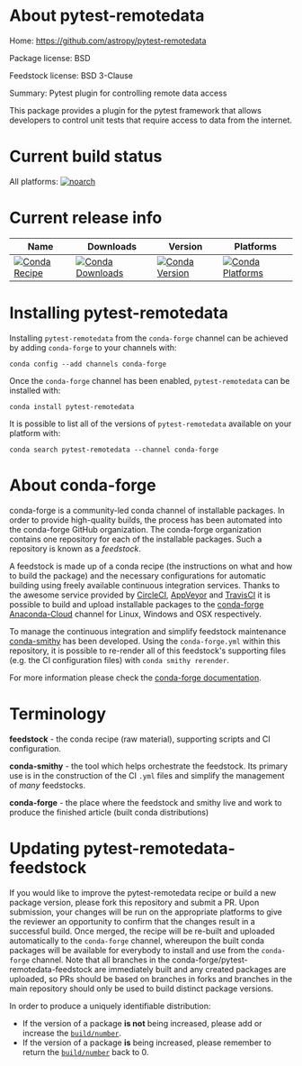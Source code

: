 About pytest-remotedata
=======================

Home: https://github.com/astropy/pytest-remotedata

Package license: BSD

Feedstock license: BSD 3-Clause

Summary: Pytest plugin for controlling remote data access

This package provides a plugin for the pytest framework that allows
developers to control unit tests that require access to data from the
internet.


Current build status
====================

All platforms:
[![noarch](https://img.shields.io/circleci/project/github/conda-forge/pytest-remotedata-feedstock/master.svg?label=noarch)](https://circleci.com/gh/conda-forge/pytest-remotedata-feedstock)

Current release info
====================

| Name | Downloads | Version | Platforms |
| --- | --- | --- | --- |
| [![Conda Recipe](https://img.shields.io/badge/recipe-pytest--remotedata-green.svg)](https://anaconda.org/conda-forge/pytest-remotedata) | [![Conda Downloads](https://img.shields.io/conda/dn/conda-forge/pytest-remotedata.svg)](https://anaconda.org/conda-forge/pytest-remotedata) | [![Conda Version](https://img.shields.io/conda/vn/conda-forge/pytest-remotedata.svg)](https://anaconda.org/conda-forge/pytest-remotedata) | [![Conda Platforms](https://img.shields.io/conda/pn/conda-forge/pytest-remotedata.svg)](https://anaconda.org/conda-forge/pytest-remotedata) |

Installing pytest-remotedata
============================

Installing `pytest-remotedata` from the `conda-forge` channel can be achieved by adding `conda-forge` to your channels with:

```
conda config --add channels conda-forge
```

Once the `conda-forge` channel has been enabled, `pytest-remotedata` can be installed with:

```
conda install pytest-remotedata
```

It is possible to list all of the versions of `pytest-remotedata` available on your platform with:

```
conda search pytest-remotedata --channel conda-forge
```


About conda-forge
=================

conda-forge is a community-led conda channel of installable packages.
In order to provide high-quality builds, the process has been automated into the
conda-forge GitHub organization. The conda-forge organization contains one repository
for each of the installable packages. Such a repository is known as a *feedstock*.

A feedstock is made up of a conda recipe (the instructions on what and how to build
the package) and the necessary configurations for automatic building using freely
available continuous integration services. Thanks to the awesome service provided by
[CircleCI](https://circleci.com/), [AppVeyor](http://www.appveyor.com/)
and [TravisCI](https://travis-ci.org/) it is possible to build and upload installable
packages to the [conda-forge](https://anaconda.org/conda-forge)
[Anaconda-Cloud](http://docs.anaconda.org/) channel for Linux, Windows and OSX respectively.

To manage the continuous integration and simplify feedstock maintenance
[conda-smithy](http://github.com/conda-forge/conda-smithy) has been developed.
Using the ``conda-forge.yml`` within this repository, it is possible to re-render all of
this feedstock's supporting files (e.g. the CI configuration files) with ``conda smithy rerender``.

For more information please check the [conda-forge documentation](https://conda-forge.org/docs/).

Terminology
===========

**feedstock** - the conda recipe (raw material), supporting scripts and CI configuration.

**conda-smithy** - the tool which helps orchestrate the feedstock.
                   Its primary use is in the construction of the CI ``.yml`` files
                   and simplify the management of *many* feedstocks.

**conda-forge** - the place where the feedstock and smithy live and work to
                  produce the finished article (built conda distributions)


Updating pytest-remotedata-feedstock
====================================

If you would like to improve the pytest-remotedata recipe or build a new
package version, please fork this repository and submit a PR. Upon submission,
your changes will be run on the appropriate platforms to give the reviewer an
opportunity to confirm that the changes result in a successful build. Once
merged, the recipe will be re-built and uploaded automatically to the
`conda-forge` channel, whereupon the built conda packages will be available for
everybody to install and use from the `conda-forge` channel.
Note that all branches in the conda-forge/pytest-remotedata-feedstock are
immediately built and any created packages are uploaded, so PRs should be based
on branches in forks and branches in the main repository should only be used to
build distinct package versions.

In order to produce a uniquely identifiable distribution:
 * If the version of a package **is not** being increased, please add or increase
   the [``build/number``](http://conda.pydata.org/docs/building/meta-yaml.html#build-number-and-string).
 * If the version of a package **is** being increased, please remember to return
   the [``build/number``](http://conda.pydata.org/docs/building/meta-yaml.html#build-number-and-string)
   back to 0.